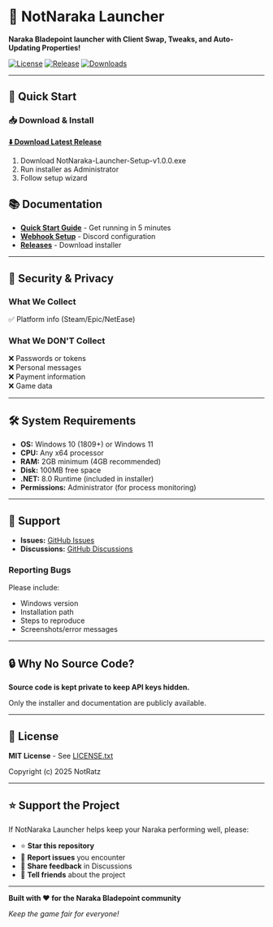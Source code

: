 # 🎯 NotNaraka Launcher

**Naraka Bladepoint launcher with Client Swap, Tweaks, and Auto-Updating Properties!**

[![License](https://img.shields.io/badge/License-MIT-blue.svg)](LICENSE.txt)
[![Release](https://img.shields.io/github/v/release/NotRatz/NotNaraka-Launcher)](https://github.com/NotRatz/NotNaraka-Launcher/releases)
[![Downloads](https://img.shields.io/github/downloads/NotRatz/NotNaraka-Launcher/total)](https://github.com/NotRatz/NotNaraka-Launcher/releases)

---

## 🚀 Quick Start

### 📥 Download & Install

**[⬇️ Download Latest Release](https://github.com/NotRatz/NotNaraka-Launcher/releases/latest)**

1. Download NotNaraka-Launcher-Setup-v1.0.0.exe
2. Run installer as Administrator
3. Follow setup wizard

## 📚 Documentation

- **[Quick Start Guide](QUICKSTART.md)** - Get running in 5 minutes
- **[Webhook Setup](WEBHOOK_SETUP.md)** - Discord configuration
- **[Releases](https://github.com/NotRatz/NotNaraka-Launcher/releases)** - Download installer

---

## 🔐 Security & Privacy

### What We Collect
✅ Platform info (Steam/Epic/NetEase)  

### What We DON'T Collect
❌ Passwords or tokens  
❌ Personal messages  
❌ Payment information  
❌ Game data  

---

## 🛠️ System Requirements

- **OS:** Windows 10 (1809+) or Windows 11
- **CPU:** Any x64 processor
- **RAM:** 2GB minimum (4GB recommended)
- **Disk:** 100MB free space
- **.NET:** 8.0 Runtime (included in installer)
- **Permissions:** Administrator (for process monitoring)

---

## 🐛 Support

- **Issues:** [GitHub Issues](https://github.com/NotRatz/NotNaraka-Launcher/issues)
- **Discussions:** [GitHub Discussions](https://github.com/NotRatz/NotNaraka-Launcher/discussions)

### Reporting Bugs

Please include:
- Windows version
- Installation path
- Steps to reproduce
- Screenshots/error messages

---

## 🔒 Why No Source Code?

**Source code is kept private to keep API keys hidden.**

Only the installer and documentation are publicly available.

---

## 📄 License

**MIT License** - See [LICENSE.txt](LICENSE.txt)

Copyright (c) 2025 NotRatz

---

## ⭐ Support the Project

If NotNaraka Launcher helps keep your Naraka performing well, please:

- ⭐ **Star this repository**
- 🐛 **Report issues** you encounter
- 💬 **Share feedback** in Discussions
- 📢 **Tell friends** about the project

---

**Built with ❤️ for the Naraka Bladepoint community**

*Keep the game fair for everyone!*
